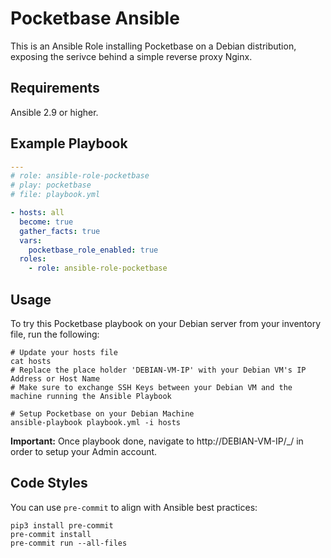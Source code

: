 # Pocketbase Ansible

This is an Ansible Role installing Pocketbase on a Debian distribution, exposing the serivce behind a simple reverse proxy Nginx.

## Requirements

Ansible 2.9 or higher.

## Example Playbook

```yaml
---
# role: ansible-role-pocketbase
# play: pocketbase
# file: playbook.yml

- hosts: all
  become: true
  gather_facts: true
  vars:
    pocketbase_role_enabled: true
  roles:
    - role: ansible-role-pocketbase
```

## Usage

To try this Pocketbase playbook on your Debian server from your inventory file, run the following:

```shell
# Update your hosts file
cat hosts
# Replace the place holder 'DEBIAN-VM-IP' with your Debian VM's IP Address or Host Name
# Make sure to exchange SSH Keys between your Debian VM and the machine running the Ansible Playbook

# Setup Pocketbase on your Debian Machine
ansible-playbook playbook.yml -i hosts
```

**Important:**
Once playbook done, navigate to http://DEBIAN-VM-IP/\_/ in order to setup your Admin account.

## Code Styles

You can use `pre-commit` to align with Ansible best practices:

```shell
pip3 install pre-commit
pre-commit install
pre-commit run --all-files
```
